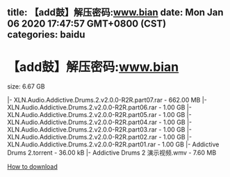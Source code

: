 
title: 【add鼓】解压密码:www.bian
date: Mon Jan 06 2020 17:47:57 GMT+0800 (CST)    
categories: baidu
---

# 【add鼓】解压密码:www.bian
size: 6.67 GB
 
 
|- XLN.Audio.Addictive.Drums.2.v2.0.0-R2R.part07.rar - 662.00 MB
|- XLN.Audio.Addictive.Drums.2.v2.0.0-R2R.part06.rar - 1.00 GB
|- XLN.Audio.Addictive.Drums.2.v2.0.0-R2R.part05.rar - 1.00 GB
|- XLN.Audio.Addictive.Drums.2.v2.0.0-R2R.part04.rar - 1.00 GB
|- XLN.Audio.Addictive.Drums.2.v2.0.0-R2R.part03.rar - 1.00 GB
|- XLN.Audio.Addictive.Drums.2.v2.0.0-R2R.part02.rar - 1.00 GB
|- XLN.Audio.Addictive.Drums.2.v2.0.0-R2R.part01.rar - 1.00 GB
|- Addictive Drums 2.torrent - 36.00 kB
|- Addictive Drums 2 演示视频.wmv - 7.60 MB

[How to download](https://bpcam.bemobtrk.com/go/2ceec3aa-1ca2-46d6-b9ff-aaa5c184517c?jno=4418)